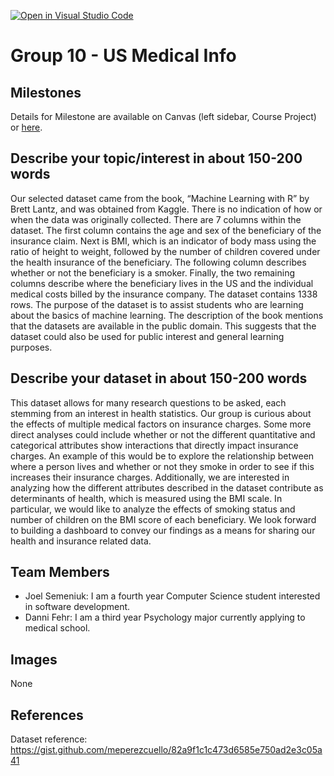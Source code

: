 [![Open in Visual Studio Code](https://classroom.github.com/assets/open-in-vscode-f059dc9a6f8d3a56e377f745f24479a46679e63a5d9fe6f495e02850cd0d8118.svg)](https://classroom.github.com/online_ide?assignment_repo_id=5879102&assignment_repo_type=AssignmentRepo)
# Group 10 - US Medical Info

## Milestones

Details for Milestone are available on Canvas (left sidebar, Course Project) or [here](https://firas.moosvi.com/courses/data301/project/milestone01.html).

## Describe your topic/interest in about 150-200 words

Our selected dataset came from the book, “Machine Learning with R” by Brett Lantz, and was obtained from Kaggle. There is no indication of how or when the data was originally collected. There are 7 columns within the dataset. The first column contains the age and sex of the beneficiary of the insurance claim. Next is BMI, which is an indicator of body mass using the ratio of height to weight, followed by the number of children covered under the health insurance of the beneficiary. The following column describes whether or not the beneficiary is a smoker. Finally, the two remaining columns describe where the beneficiary lives in the US and the individual medical costs billed by the insurance company. The dataset contains 1338 rows. The purpose of the dataset is to assist students who are learning about the basics of machine learning. The description of the book mentions that the datasets are available in the public domain. This suggests that the dataset could also be used for public interest and general learning purposes. 

## Describe your dataset in about 150-200 words

This dataset allows for many research questions to be asked, each stemming from an interest in health statistics. Our group is curious about the effects of multiple medical factors on insurance charges. Some more direct analyses could include whether or not the different quantitative and categorical attributes show interactions that directly impact insurance charges. An example of this would be to explore the relationship between where a person lives and whether or not they smoke in order to see if this increases their insurance charges. Additionally, we are interested in analyzing how the different attributes described in the dataset contribute as determinants of health, which is measured using the BMI scale. In particular, we would like to analyze the effects of smoking status and number of children on the BMI score of each beneficiary. We look forward to building a dashboard to convey our findings as a means for sharing our health and insurance related data.

## Team Members

- Joel Semeniuk: I am a fourth year Computer Science student interested in software development.
- Danni Fehr: I am a third year Psychology major currently applying to medical school.


## Images
None

## References
Dataset reference: https://gist.github.com/meperezcuello/82a9f1c1c473d6585e750ad2e3c05a41



